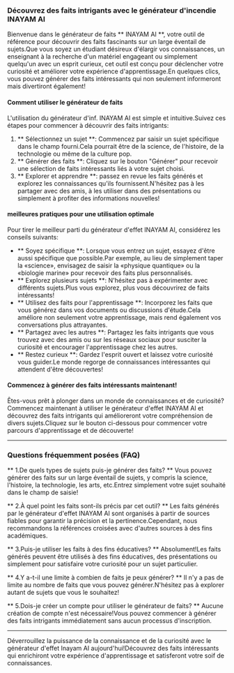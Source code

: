 ### Découvrez des faits intrigants avec le générateur d'incendie INAYAM AI

Bienvenue dans le générateur de faits ** INAYAM AI **, votre outil de référence pour découvrir des faits fascinants sur un large éventail de sujets.Que vous soyez un étudiant désireux d'élargir vos connaissances, un enseignant à la recherche d'un matériel engageant ou simplement quelqu'un avec un esprit curieux, cet outil est conçu pour déclencher votre curiosité et améliorer votre expérience d'apprentissage.En quelques clics, vous pouvez générer des faits intéressants qui non seulement informeront mais divertiront également!

#### Comment utiliser le générateur de faits

L'utilisation du générateur d'inf. INAYAM AI est simple et intuitive.Suivez ces étapes pour commencer à découvrir des faits intrigants:

1. ** Sélectionnez un sujet **: Commencez par saisir un sujet spécifique dans le champ fourni.Cela pourrait être de la science, de l'histoire, de la technologie ou même de la culture pop.
2. ** Générer des faits **: Cliquez sur le bouton "Générer" pour recevoir une sélection de faits intéressants liés à votre sujet choisi.
3. ** Explorer et apprendre **: passez en revue les faits générés et explorez les connaissances qu'ils fournissent.N'hésitez pas à les partager avec des amis, à les utiliser dans des présentations ou simplement à profiter des informations nouvelles!

#### meilleures pratiques pour une utilisation optimale

Pour tirer le meilleur parti du générateur d'effet INAYAM AI, considérez les conseils suivants:

- ** Soyez spécifique **: Lorsque vous entrez un sujet, essayez d'être aussi spécifique que possible.Par exemple, au lieu de simplement taper la «science», envisagez de saisir la «physique quantique» ou la «biologie marine» pour recevoir des faits plus personnalisés.
- ** Explorez plusieurs sujets **: N'hésitez pas à expérimenter avec différents sujets.Plus vous explorez, plus vous découvrirez de faits intéressants!
- ** Utilisez des faits pour l'apprentissage **: Incorporez les faits que vous générez dans vos documents ou discussions d'étude.Cela améliore non seulement votre apprentissage, mais rend également vos conversations plus attrayantes.
- ** Partagez avec les autres **: Partagez les faits intrigants que vous trouvez avec des amis ou sur les réseaux sociaux pour susciter la curiosité et encourager l'apprentissage chez les autres.
- ** Restez curieux **: Gardez l'esprit ouvert et laissez votre curiosité vous guider.Le monde regorge de connaissances intéressantes qui attendent d'être découvertes!

#### Commencez à générer des faits intéressants maintenant!

Êtes-vous prêt à plonger dans un monde de connaissances et de curiosité?Commencez maintenant à utiliser le générateur d'effet INAYAM AI et découvrez des faits intrigants qui amélioreront votre compréhension de divers sujets.Cliquez sur le bouton ci-dessous pour commencer votre parcours d'apprentissage et de découverte!

---

### Questions fréquemment posées (FAQ)

** 1.De quels types de sujets puis-je générer des faits? **
Vous pouvez générer des faits sur un large éventail de sujets, y compris la science, l'histoire, la technologie, les arts, etc.Entrez simplement votre sujet souhaité dans le champ de saisie!

** 2.À quel point les faits sont-ils précis par cet outil? **
Les faits générés par le générateur d'effet INAYAM AI sont organisés à partir de sources fiables pour garantir la précision et la pertinence.Cependant, nous recommandons la références croisées avec d'autres sources à des fins académiques.

** 3.Puis-je utiliser les faits à des fins éducatives? **
Absolument!Les faits générés peuvent être utilisés à des fins éducatives, des présentations ou simplement pour satisfaire votre curiosité pour un sujet particulier.

** 4.Y a-t-il une limite à combien de faits je peux générer? **
Il n'y a pas de limite au nombre de faits que vous pouvez générer.N'hésitez pas à explorer autant de sujets que vous le souhaitez!

** 5.Dois-je créer un compte pour utiliser le générateur de faits? **
Aucune création de compte n'est nécessaire!Vous pouvez commencer à générer des faits intrigants immédiatement sans aucun processus d'inscription.

---

Déverrouillez la puissance de la connaissance et de la curiosité avec le générateur d'effet Inayam AI aujourd'hui!Découvrez des faits intéressants qui enrichiront votre expérience d'apprentissage et satisferont votre soif de connaissances.